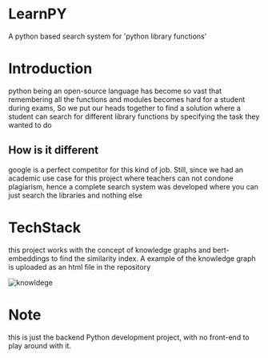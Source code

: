 # LearnPY
A python based search system for 'python library functions'

# Introduction
python being an open-source language has become so vast that remembering all the functions and modules becomes hard for a student during exams, So we put our heads together to find a solution where a student can search for different library functions by specifying the task they wanted to do

## How is it different

google is a perfect competitor for this kind of job. Still, since we had an academic use case for this project where teachers can not condone plagiarism, hence a complete search system was developed where you can just search the libraries and nothing else

# TechStack

this project works with the concept of knowledge graphs and bert-embeddings to find the similarity index. A example of the knowledge graph is uploaded as an html file in the repository

![knowldege](https://github.com/Blackpot-07/LearnPY/assets/104737181/2acefbba-ae9a-47c6-bdf0-d3bcbc67f573)


# Note

this is just the backend Python development project, with no front-end to play around with it.
